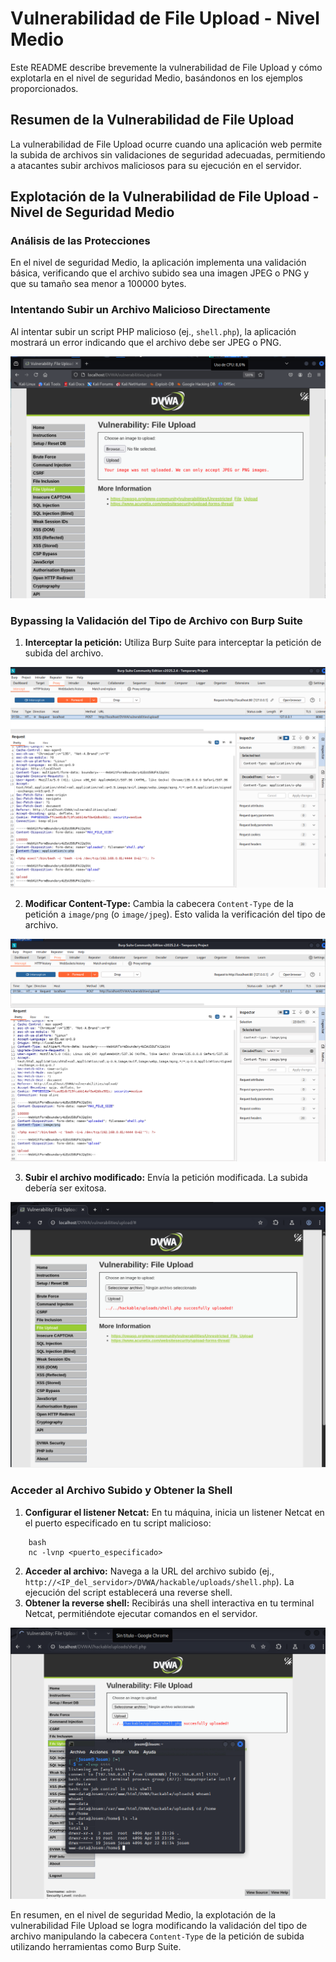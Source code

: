 # Vulnerabilidad de File Upload - Nivel Medio

Este README describe brevemente la vulnerabilidad de File Upload y cómo explotarla en el nivel de seguridad Medio, basándonos en los ejemplos proporcionados.

## Resumen de la Vulnerabilidad de File Upload

La vulnerabilidad de File Upload ocurre cuando una aplicación web permite la subida de archivos sin validaciones de seguridad adecuadas, permitiendo a atacantes subir archivos maliciosos para su ejecución en el servidor.

## Explotación de la Vulnerabilidad de File Upload - Nivel de Seguridad Medio

### Análisis de las Protecciones

En el nivel de seguridad Medio, la aplicación implementa una validación básica, verificando que el archivo subido sea una imagen JPEG o PNG y que su tamaño sea menor a 100000 bytes.

### Intentando Subir un Archivo Malicioso Directamente

Al intentar subir un script PHP malicioso (ej., `shell.php`), la aplicación mostrará un error indicando que el archivo debe ser JPEG o PNG.

![imagen 1 de la vulnerabilidad file upload media](../../assets/FileUploadMedium01.png)

### Bypassing la Validación del Tipo de Archivo con Burp Suite

1.  **Interceptar la petición:** Utiliza Burp Suite para interceptar la petición de subida del archivo.

![imagen 2 de la vulnerabilidad file upload media](../../assets/FileUploadMedium02.png)

2.  **Modificar Content-Type:** Cambia la cabecera `Content-Type` de la petición a `image/png` (o `image/jpeg`). Esto valida la verificación del tipo de archivo.

![imagen 3 de la vulnerabilidad file upload media](../../assets/FileUploadMedium03.png)

3.  **Subir el archivo modificado:** Envía la petición modificada. La subida debería ser exitosa.

![imagen 4 de la vulnerabilidad file upload media](../../assets/FileUploadMedium04.png)

### Acceder al Archivo Subido y Obtener la Shell

1.  **Configurar el listener Netcat:** En tu máquina, inicia un listener Netcat en el puerto especificado en tu script malicioso:
```
    bash
    nc -lvnp <puerto_especificado>
```
2.  **Acceder al archivo:** Navega a la URL del archivo subido (ej., `http://<IP_del_servidor>/DVWA/hackable/uploads/shell.php`). La ejecución del script establecerá una reverse shell.
3.  **Obtener la reverse shell:** Recibirás una shell interactiva en tu terminal Netcat, permitiéndote ejecutar comandos en el servidor.

![imagen 5 de la vulnerabilidad file upload media](../../assets/FileUploadMedium05.png)

En resumen, en el nivel de seguridad Medio, la explotación de la vulnerabilidad File Upload se logra modificando la validación del tipo de archivo manipulando la cabecera `Content-Type` de la petición de subida utilizando herramientas como Burp Suite.
